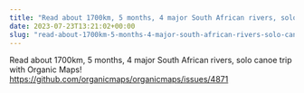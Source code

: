 ```yaml
---
title: "Read about 1700km, 5 months, 4 major South African rivers, solo canoe trip with Organic Maps"
date: 2023-07-23T13:21:02+00:00
slug: "read-about-1700km-5-months-4-major-south-african-rivers-solo-canoe-trip-with-organic-maps"
---
```


Read about 1700km, 5 months, 4 major South African rivers, solo canoe trip with Organic Maps!
<https://github.com/organicmaps/organicmaps/issues/4871>
